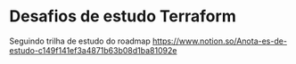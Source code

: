 # Desafios de estudo Terraform

Seguindo trilha de estudo do roadmap https://www.notion.so/Anota-es-de-estudo-c149f141ef3a4871b63b08d1ba81092e